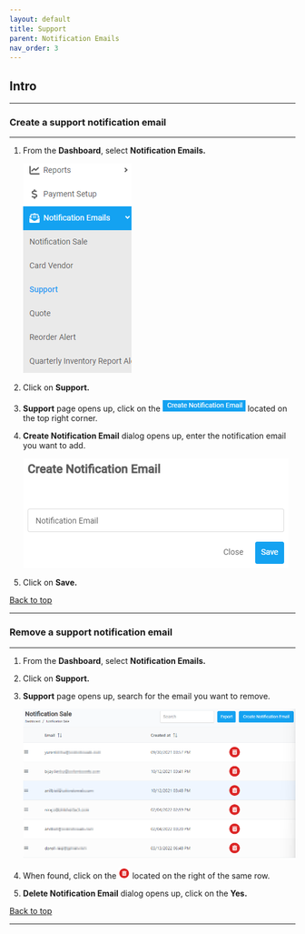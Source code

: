 ```yaml
---
layout: default
title: Support
parent: Notification Emails
nav_order: 3
---
```


## Intro

---

### Create a support notification email

---

1. From the **Dashboard**, select **Notification Emails.**

   ![notification_dashboard](../../images/support/support_dashboard.png)

2. Click on **Support.**
3. **Support** page opens up, click on the ![create_notification_email](../../images/buttons/createnotificationemail.png) located on the top right corner.
4. **Create Notification Email** dialog opens up, enter the notification email you want to add.

   ![create_notification_email](../../images/support/creatnotificationemail.png)

5. Click on **Save.**

<a href="#top" id="back-to-top">Back to top</a>

---

### Remove a support notification email

---

1. From the **Dashboard**, select **Notification Emails.**
2. Click on **Support.**
3. **Support** page opens up, search for the email you want to remove.

   ![support_email_page](../../images/notificationemails/notification_email_page.png)

4. When found, click on the ![delete_button](../../images/buttons/delete_2.png) located on the right of the same row.

5. **Delete Notification Email** dialog opens up, click on the **Yes.**

<a href="#top" id="back-to-top">Back to top</a>

---
